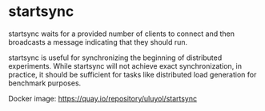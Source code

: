 # startsync

startsync waits for a provided number of clients to connect and
then broadcasts a message indicating that they should run.

startsync is useful for synchronizing the beginning of distributed
experiments. While startsync will not achieve exact
synchronization, in practice, it should be sufficient for tasks
like distributed load generation for benchmark purposes.

Docker image: https://quay.io/repository/uluyol/startsync
